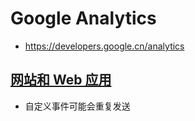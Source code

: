 # Google Analytics

- <https://developers.google.cn/analytics>

## [网站和 Web 应用](https://developers.google.cn/analytics/devguides/collection/gtagjs)

- 自定义事件可能会重复发送
